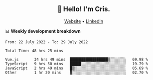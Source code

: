 
<h2 align="center">👋 Hello! I'm Cris.</h2>
<p align="center">
  <a href="https://www.criscunas.dev">Website</a> •
  <a href="https://www.linkedin.com/in/cristophercunas/">LinkedIn</a>
</p>


📊 **Weekly development breakdown**
<!--START_SECTION:waka-->

```text
From: 22 July 2022 - To: 29 July 2022

Total Time: 48 hrs 25 mins

Vue.js       34 hrs 49 mins  █████████████████▒░░░░░░░   69.98 %
TypeScript   9 hrs 50 mins   █████░░░░░░░░░░░░░░░░░░░░   19.79 %
JavaScript   2 hrs 49 mins   █▒░░░░░░░░░░░░░░░░░░░░░░░   05.69 %
Other        1 hr 20 mins    ▓░░░░░░░░░░░░░░░░░░░░░░░░   02.70 %
```

<!--END_SECTION:waka-->
